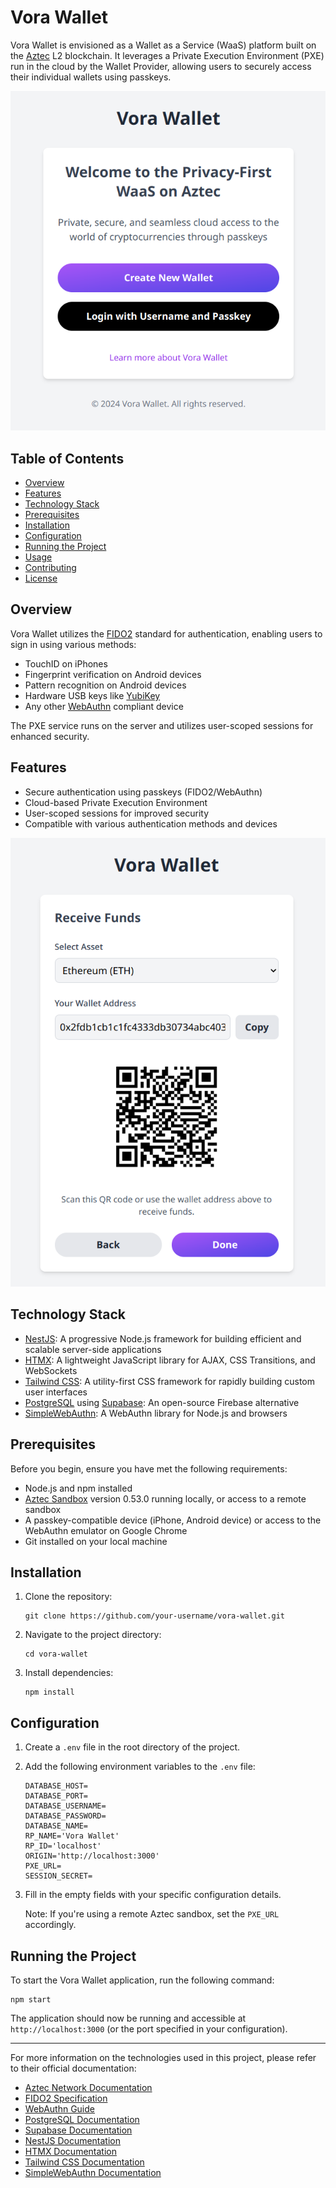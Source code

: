 # Vora Wallet

Vora Wallet is envisioned as a Wallet as a Service (WaaS) platform built on the [Aztec](https://aztec.network/) L2 blockchain. It leverages a Private Execution Environment (PXE) run in the cloud by the Wallet Provider, allowing users to securely access their individual wallets using passkeys.

![Vora Wallet](./public/images/vora.png)

## Table of Contents

- [Overview](#overview)
- [Features](#features)
- [Technology Stack](#technology-stack)
- [Prerequisites](#prerequisites)
- [Installation](#installation)
- [Configuration](#configuration)
- [Running the Project](#running-the-project)
- [Usage](#usage)
- [Contributing](#contributing)
- [License](#license)

## Overview

Vora Wallet utilizes the [FIDO2](https://fidoalliance.org/fido2/) standard for authentication, enabling users to sign in using various methods:

- TouchID on iPhones
- Fingerprint verification on Android devices
- Pattern recognition on Android devices
- Hardware USB keys like [YubiKey](https://www.yubico.com/)
- Any other [WebAuthn](https://webauthn.guide/) compliant device

The PXE service runs on the server and utilizes user-scoped sessions for enhanced security.

## Features

- Secure authentication using passkeys (FIDO2/WebAuthn)
- Cloud-based Private Execution Environment
- User-scoped sessions for improved security
- Compatible with various authentication methods and devices

![Receive Flow](./public/images/receive.png)

## Technology Stack

- [NestJS](https://nestjs.com/): A progressive Node.js framework for building efficient and scalable server-side applications
- [HTMX](https://htmx.org/): A lightweight JavaScript library for AJAX, CSS Transitions, and WebSockets
- [Tailwind CSS](https://tailwindcss.com/): A utility-first CSS framework for rapidly building custom user interfaces
- [PostgreSQL](https://www.postgresql.org/) using [Supabase](https://supabase.com/): An open-source Firebase alternative
- [SimpleWebAuthn](https://simplewebauthn.dev/): A WebAuthn library for Node.js and browsers

## Prerequisites

Before you begin, ensure you have met the following requirements:

- Node.js and npm installed
- [Aztec Sandbox](https://docs.aztec.network/guides/developer_guides/getting_started/quickstart) version 0.53.0 running locally, or access to a remote sandbox
- A passkey-compatible device (iPhone, Android device) or access to the WebAuthn emulator on Google Chrome
- Git installed on your local machine

## Installation

1. Clone the repository:
   ```
   git clone https://github.com/your-username/vora-wallet.git
   ```

2. Navigate to the project directory:
   ```
   cd vora-wallet
   ```

3. Install dependencies:
   ```
   npm install
   ```

## Configuration

1. Create a `.env` file in the root directory of the project.

2. Add the following environment variables to the `.env` file:

   ```
   DATABASE_HOST=
   DATABASE_PORT=
   DATABASE_USERNAME=
   DATABASE_PASSWORD=
   DATABASE_NAME=
   RP_NAME='Vora Wallet'
   RP_ID='localhost'
   ORIGIN='http://localhost:3000'
   PXE_URL=
   SESSION_SECRET=
   ```

3. Fill in the empty fields with your specific configuration details.

   Note: If you're using a remote Aztec sandbox, set the `PXE_URL` accordingly.

## Running the Project

To start the Vora Wallet application, run the following command:

```
npm start
```

The application should now be running and accessible at `http://localhost:3000` (or the port specified in your configuration).


---

For more information on the technologies used in this project, please refer to their official documentation:

- [Aztec Network Documentation](https://docs.aztec.network/)
- [FIDO2 Specification](https://fidoalliance.org/specifications/download/)
- [WebAuthn Guide](https://webauthn.guide/)
- [PostgreSQL Documentation](https://www.postgresql.org/docs/)
- [Supabase Documentation](https://supabase.com/docs)
- [NestJS Documentation](https://docs.nestjs.com/)
- [HTMX Documentation](https://htmx.org/docs/)
- [Tailwind CSS Documentation](https://tailwindcss.com/docs)
- [SimpleWebAuthn Documentation](https://simplewebauthn.dev/docs/)